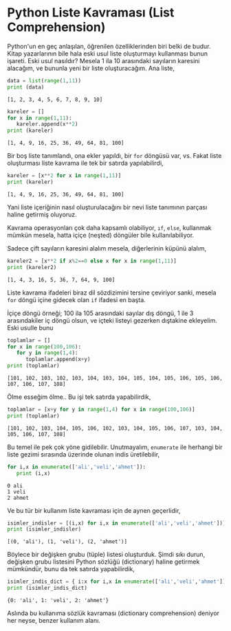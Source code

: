 # Python Liste Kavraması (List Comprehension)

Python'un en geç anlaşılan, öğrenilen özelliklerinden biri belki de
budur. Kitap yazarlarının bile hala eski usul liste oluşturmayı
kullanması bunun işareti. Eski usul nasıldır? Mesela 1 ila 10
arasındaki sayıların karesini alacağım, ve bununla yeni bir liste
oluşturacağım. Ana liste,

```python
data = list(range(1,11))
print (data)
```

```text
[1, 2, 3, 4, 5, 6, 7, 8, 9, 10]
```

```python
kareler = []
for x in range(1,11):
   kareler.append(x**2)
print (kareler)
```

```text
[1, 4, 9, 16, 25, 36, 49, 64, 81, 100]
```

Bir boş liste tanımlandı, ona ekler yapıldı, bir `for` döngüsü var,
vs. Fakat liste oluşturması liste kavrama ile tek bir satırda
yapılabilirdi,

```python
kareler = [x**2 for x in range(1,11)]
print (kareler)
```

```text
[1, 4, 9, 16, 25, 36, 49, 64, 81, 100]
```

Yani liste içeriğinin nasıl oluşturulacağını bir nevi liste tanımının
parçası haline getirmiş oluyoruz. 

Kavrama operasyonları çok daha kapsamlı olabiliyor, `ıf`, `else`,
kullanmak mümkün mesela, hatta içiçe (neşted) döngüler bile
kullanılabiliyor.

Sadece çift sayıların karesini alalım mesela, diğerlerinin küpünü alalım,

```python
kareler2 = [x**2 if x%2==0 else x for x in range(1,11)]
print (kareler2)
```

```text
[1, 4, 3, 16, 5, 36, 7, 64, 9, 100]
```

Liste kavrama ifadeleri biraz dil sözdizimini tersine çeviriyor sanki,
mesela `for` döngü içine gidecek olan `if` ifadesi en başta.

İçiçe döngü örneği; 100 ila 105 arasındaki sayılar dış döngü, 1 ile 3
arasındakiler iç döngü olsun, ve içteki listeyi gezerken dıştakine
ekleyelim. Eski usulle bunu

```python
toplamlar = []
for x in range(100,106):
   for y in range(1,4):
      toplamlar.append(x+y)
print (toplamlar)      
```

```text
[101, 102, 103, 102, 103, 104, 103, 104, 105, 104, 105, 106, 105, 106, 107, 106, 107, 108]
```

Ölme esseğim ölme.. Bu işi tek satırda yapabilirdik,

```python
toplamlar = [x+y for y in range(1,4) for x in range(100,106)]
print (toplamlar)
```

```text
[101, 102, 103, 104, 105, 106, 102, 103, 104, 105, 106, 107, 103, 104, 105, 106, 107, 108]
```

Bu temel ile pek çok yöne gidilebilir. Unutmayalım, `enumerate` ile herhangi
bir liste gezimi sırasında üzerinde olunan indis üretilebilir,

```python
for i,x in enumerate(['ali','veli','ahmet']):
   print (i,x)
```

```text
0 ali
1 veli
2 ahmet
```

Ve bu tür bir kullanım liste kavraması için de aynen geçerlidir,

```python
isimler_indisler = [(i,x) for i,x in enumerate(['ali','veli','ahmet'])]
print (isimler_indisler)
```

```text
[(0, 'ali'), (1, 'veli'), (2, 'ahmet')]
```

Böylece bir değişken grubu (tüple) listesi oluşturduk. Şimdi sıkı durun,
değişken grubu listesini Python sözlüğü (dictionary) haline getirmek
mümkündür, bunu da tek satırda yapabilirdik,

```python
isimler_indis_dict = { i:x for i,x in enumerate(['ali','veli','ahmet']) }
print (isimler_indis_dict)
```

```text
{0: 'ali', 1: 'veli', 2: 'ahmet'}
```

Aslında bu kullanıma sözlük kavraması (dictionary comprehension) deniyor
her neyse, benzer kullanım alanı.


